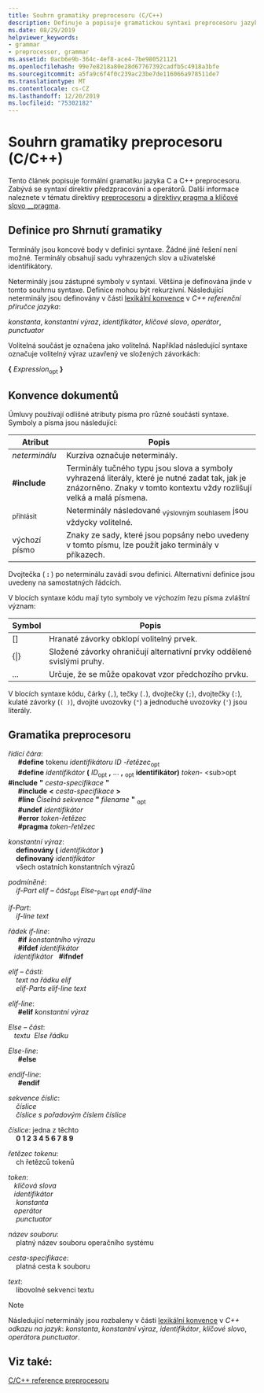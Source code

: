 ```yaml
---
title: Souhrn gramatiky preprocesoru (C/C++)
description: Definuje a popisuje gramatickou syntaxi preprocesoru jazyka Microsoft C/C++ kompilátor (MSVC).
ms.date: 08/29/2019
helpviewer_keywords:
- grammar
- preprocessor, grammar
ms.assetid: 0acb6e9b-364c-4ef8-ace4-7be980521121
ms.openlocfilehash: 99e7e8218a80e28d67767392cadfb5c4918a3bfe
ms.sourcegitcommit: a5fa9c6f4f0c239ac23be7de116066a978511de7
ms.translationtype: MT
ms.contentlocale: cs-CZ
ms.lasthandoff: 12/20/2019
ms.locfileid: "75302182"
---
```

# <a name="preprocessor-grammar-summary-cc"></a>Souhrn gramatiky preprocesoru (C/C++)

Tento článek popisuje formální gramatiku jazyka C a C++ preprocesoru. Zabývá se syntaxí direktiv předzpracování a operátorů. Další informace naleznete v tématu direktivy [preprocesoru](../preprocessor/preprocessor.md) a [direktivy pragma a klíčové slovo __pragma](../preprocessor/pragma-directives-and-the-pragma-keyword.md).

## <a name="definitions"></a>Definice pro Shrnutí gramatiky

Terminály jsou koncové body v definici syntaxe. Žádné jiné řešení není možné. Terminály obsahují sadu vyhrazených slov a uživatelské identifikátory.

Neterminály jsou zástupné symboly v syntaxi. Většina je definována jinde v tomto souhrnu syntaxe. Definice mohou být rekurzivní. Následující neterminály jsou definovány v části [lexikální konvence](../cpp/lexical-conventions.md) v  *C++ referenční příručce jazyka*:

*konstanta*, *konstantní výraz*, *identifikátor*, *klíčové slovo*, *operátor*, *punctuator*

Volitelná součást je označena jako volitelná. <sub></sub> Například následující syntaxe označuje volitelný výraz uzavřený ve složených závorkách:

**{** *Expression*<sub>opt</sub> **}**

## <a name="conventions"></a>Konvence dokumentů

Úmluvy používají odlišné atributy písma pro různé součásti syntaxe. Symboly a písma jsou následující:

| Atribut | Popis |
|---------------|-----------------|
| *neterminálu* | Kurzíva označuje neterminály. |
| **#include** | Terminály tučného typu jsou slova a symboly vyhrazená literály, které je nutné zadat tak, jak je znázorněno. Znaky v tomto kontextu vždy rozlišují velká a malá písmena. |
| <sub>přihlásit</sub> | Neterminály následované <sub>výslovným souhlasem</sub> jsou vždycky volitelné.|
| výchozí písmo | Znaky ze sady, které jsou popsány nebo uvedeny v tomto písmu, lze použít jako terminály v příkazech. |

Dvojtečka ( **:** ) po neterminálu zavádí svou definici. Alternativní definice jsou uvedeny na samostatných řádcích.

V blocích syntaxe kódu mají tyto symboly ve výchozím řezu písma zvláštní význam:

| Symbol | Popis |
|---|---|
| \[] | Hranaté závorky obklopí volitelný prvek. |
| {\|} | Složené závorky ohraničují alternativní prvky oddělené svislými pruhy. |
| ... | Určuje, že se může opakovat vzor předchozího prvku. |

V blocích syntaxe kódu, čárky (`,`), tečky (`.`), dvojtečky (`;`), dvojtečky (`:`), kulaté závorky (`( )`), dvojité uvozovky (`"`) a jednoduché uvozovky (`'`) jsou literály.

## <a name="grammar"></a>Gramatika preprocesoru

*řídicí čára*: \
&nbsp;&nbsp;&nbsp;&nbsp; **#define** tokenu *identifikátoru ID* *-řetězec*<sub>opt</sub>\
&nbsp;&nbsp;&nbsp;&nbsp; **#define** *identifikátor* **(** *ID*<sub>opt</sub> **,** ... **,** <sub>opt</sub> **identifikátor)** *token-* \<sub>opt</sub>
&nbsp;&nbsp;&nbsp;&nbsp; **#include** **"** _cesta-specifikace_ **"** \
&nbsp;&nbsp;&nbsp;&nbsp; **#include** **\<** _cesta-specifikace_ **>** \
&nbsp;&nbsp;&nbsp;&nbsp; **#line** *Číselná sekvence* **"** _filename_ **"** <sub>opt</sub>\
&nbsp;&nbsp;&nbsp;&nbsp; **#undef** *identifikátor*\
&nbsp;&nbsp;&nbsp;&nbsp; **#error** *token-řetězec*\
&nbsp;&nbsp;&nbsp;&nbsp; **#pragma** *token-řetězec*

*konstantní výraz*: \
&nbsp;&nbsp;&nbsp;&nbsp;**definovány (** *identifikátor* **)** \
&nbsp;&nbsp;&nbsp;&nbsp;**definovaný** *identifikátor*\
&nbsp;&nbsp;&nbsp;&nbsp;všech ostatních konstantních výrazů

*podmíněné*: \
&nbsp;&nbsp;&nbsp;&nbsp;*if-Part* *elif – část*<sub>opt</sub> *Else*-<sub>Part opt</sub> *endif-line*

*if-Part*: \
&nbsp;&nbsp;&nbsp;&nbsp;*if-line* *text*

*řádek if-line*: \
&nbsp;&nbsp;&nbsp;&nbsp; **#if** *konstantního výrazu*\
&nbsp;&nbsp;&nbsp;&nbsp; **#ifdef** *identifikátor*\
&nbsp;&nbsp;&nbsp;*identifikátor* &nbsp; **#ifndef**

*elif – části*: \
&nbsp;&nbsp;&nbsp;&nbsp;*text* *na řádku elif*\
&nbsp;&nbsp;&nbsp;&nbsp;*elif-Parts* *elif-line* *text*

*elif-line*: \
&nbsp;&nbsp;&nbsp;&nbsp; **#elif** *konstantní výraz*

*Else – část*: \
&nbsp;&nbsp;&nbsp;*textu* &nbsp;*Else řádku*

*Else-line*: \
&nbsp;&nbsp;&nbsp;&nbsp; **#else**

*endif-line*: \
&nbsp;&nbsp;&nbsp;&nbsp; **#endif**

*sekvence číslic*: \
&nbsp;&nbsp;&nbsp;&nbsp;*číslice*\
&nbsp;&nbsp;&nbsp;&nbsp;*číslice* *s pořadovým číslem číslice*

*číslice*: jedna z těchto \
&nbsp;&nbsp;&nbsp;&nbsp;**0 1 2 3 4 5 6 7 8 9**

*řetězec tokenu*: \
&nbsp;&nbsp;&nbsp;&nbsp;ch řetězců tokenů

*token*: \
&nbsp;&nbsp;&nbsp;*klíčová slova* &nbsp;\
&nbsp;&nbsp;&nbsp;*identifikátor* &nbsp;\
&nbsp;&nbsp;&nbsp;&nbsp;*konstanta*\
&nbsp;&nbsp;&nbsp;*operátor* &nbsp;\
&nbsp;&nbsp;&nbsp;&nbsp;*punctuator*

*název souboru*: \
&nbsp;&nbsp;&nbsp;&nbsp;platný název souboru operačního systému

*cesta-specifikace*: \
&nbsp;&nbsp;&nbsp;&nbsp;platná cesta k souboru

*text*: \
&nbsp;&nbsp;&nbsp;&nbsp;libovolné sekvenci textu

> [!NOTE]
> Následující neterminály jsou rozbaleny v části [lexikální konvence](../cpp/lexical-conventions.md) v  *C++ odkazu na jazyk*: *konstanta*, *konstantní výraz*, *identifikátor*, *klíčové slovo*, *operátor*a *punctuator*.


## <a name="see-also"></a>Viz také:

[C/C++ reference preprocesoru](../preprocessor/c-cpp-preprocessor-reference.md)

